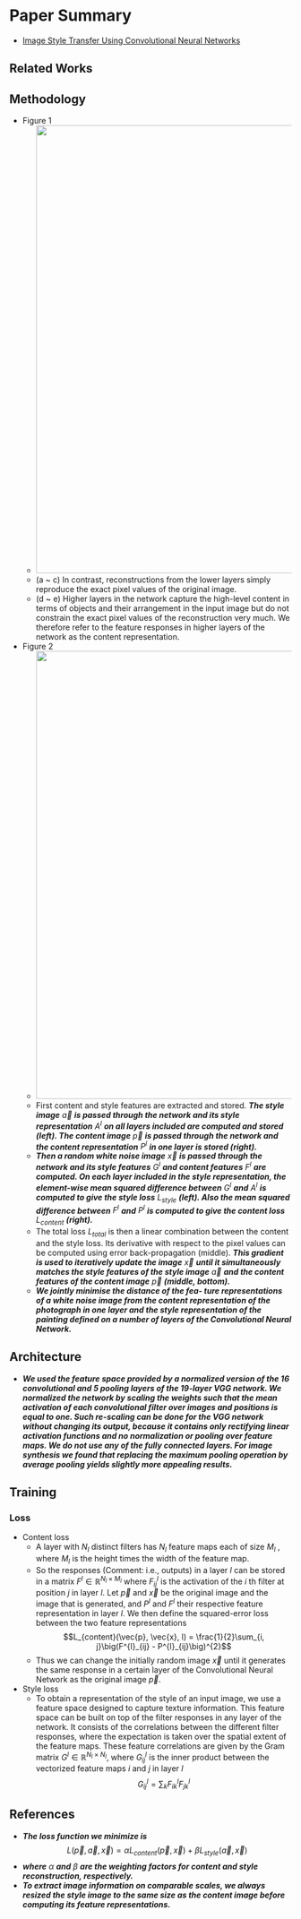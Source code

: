 # Paper Summary
- [Image Style Transfer Using Convolutional Neural Networks](https://www.cv-foundation.org/openaccess/content_cvpr_2016/papers/Gatys_Image_Style_Transfer_CVPR_2016_paper.pdf)
## Related Works
## Methodology
- Figure 1
    - <img src="https://user-images.githubusercontent.com/67457712/226185150-e19f3a4e-457f-4534-94f6-1a080b56528b.png" width="800">
    - (a ~ c) In contrast, reconstructions from the lower layers simply reproduce the exact pixel values of the original image.
    - (d ~ e) Higher layers in the network capture the high-level content in terms of objects and their arrangement in the input image but do not constrain the exact pixel values of the reconstruction very much. We therefore refer to the feature responses in higher layers of the network as the content representation.
- Figure 2
    - <img src="https://user-images.githubusercontent.com/67457712/226184028-5db9cb50-fae1-459d-8ad6-25597e60eedc.png" width="800">
    - First content and style features are extracted and stored. ***The style image*** $\vec{a}$ ***is passed through the network and its style representation*** $A^{l}$ ***on all layers included are computed and stored (left). The content image*** $\vec{p}$ ***is passed through the network and the content representation*** $P^{l}$ ***in one layer is stored (right).***
    - ***Then a random white noise image*** $\vec{x}$ ***is passed through the network and its style features*** $G^{l}$ ***and content features*** $F^{l}$ ***are computed. On each layer included in the style representation, the element-wise mean squared difference between*** $G^{l}$ ***and*** $A^{l}$ ***is computed to give the style loss*** $L_{style}$ ***(left). Also the mean squared difference between*** $F^{l}$ ***and*** $P^{l}$ ***is computed to give the content loss*** $L_{content}$ ***(right).***
    - The total loss $L_{total}$ is then a linear combination between the content and the style loss. Its derivative with respect to the pixel values can be computed using error back-propagation (middle). ***This gradient is used to iteratively update the image*** $\vec{x}$ ***until it simultaneously matches the style features of the style image*** $\vec{a}$ ***and the content features of the content image*** $\vec{p}$ ***(middle, bottom).***
    - ***We jointly minimise the distance of the fea- ture representations of a white noise image from the content representation of the photograph in one layer and the style representation of the painting defined on a number of layers of the Convolutional Neural Network.***
## Architecture
- ***We used the feature space provided by a normalized version of the 16 convolutional and 5 pooling layers of the 19-layer VGG network. We normalized the network by scaling the weights such that the mean activation of each convolutional filter over images and positions is equal to one. Such re-scaling can be done for the VGG network without changing its output, because it contains only rectifying linear activation functions and no normalization or pooling over feature maps. We do not use any of the fully connected layers. For image synthesis we found that replacing the maximum pooling operation by average pooling yields slightly more appealing results.***
## Training
### Loss
- Content loss
    - A layer with $N_{l}$ distinct filters has $N_{l}$ feature maps each of size $M_{l}$ , where $M_{l}$ is the height times the width of the feature map.
    - So the responses (Comment: i.e., outputs) in a layer $l$ can be stored in a matrix $F^{l} \in \mathbb{R}^{N_{l} \times M_{l}}$ where $F^{l}_{ij}$ is the activation of the $i$ th filter at position $j$ in layer $l$. Let $\vec{p}$ and $\vec{x}$ be the original image and the image that is generated, and $P^{l}$ and $F^{l}$ their respective feature representation in layer $l$. We then define the squared-error loss between the two feature representations
    $$L_{content}(\vec{p}, \vec{x}, l) = \frac{1}{2}\sum_{i, j}\big(F^{l}_{ij} - P^{l}_{ij}\big)^{2}$$
    - Thus we can change the initially random image $\vec{x}$ until it generates the same response in a certain layer of the Convolutional Neural Network as the original image $\vec{p}$.
- Style loss
    - To obtain a representation of the style of an input image, we use a feature space designed to capture texture information. This feature space can be built on top of the filter responses in any layer of the network. It consists of the correlations between the different filter responses, where the expectation is taken over the spatial extent of the feature maps. These feature correlations are given by the Gram matrix $G^{l} \in \mathbb{R}^{N_{l} \times N_{l}}$, where $G^{l}_{ij}$ is the inner product between the vectorized feature maps $i$ and $j$ in layer $l$
    $$G^{l}_{ij} = \sum_{k}F^{l}_{ik}F^{l}_{jk}$$
## References
- ***The loss function we minimize is***
$$L(\vec{p}, \vec{a}, \vec{x}) = \alpha L_{content}(\vec{p}, \vec{x}) + \beta L_{style}(\vec{a}, \vec{x})$$
- ***where*** $\alpha$ ***and*** $\beta$ ***are the weighting factors for content and style reconstruction, respectively.***
- ***To extract image information on comparable scales, we always resized the style image to the same size as the content image before computing its feature representations.***